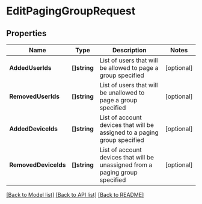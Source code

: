 # EditPagingGroupRequest

## Properties

Name | Type | Description | Notes
------------ | ------------- | ------------- | -------------
**AddedUserIds** | **[]string** | List of users that will be allowed to page a group specified | [optional] 
**RemovedUserIds** | **[]string** | List of users that will be unallowed to page a group specified | [optional] 
**AddedDeviceIds** | **[]string** | List of account devices that will be assigned to a paging group specified | [optional] 
**RemovedDeviceIds** | **[]string** | List of account devices that will be unassigned from a paging group specified | [optional] 

[[Back to Model list]](../README.md#documentation-for-models) [[Back to API list]](../README.md#documentation-for-api-endpoints) [[Back to README]](../README.md)


